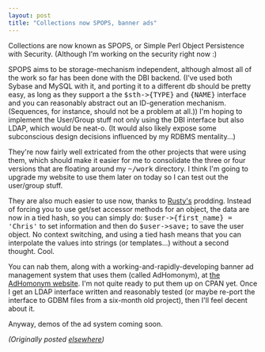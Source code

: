 ```yaml
---
layout: post
title: "Collections now SPOPS, banner ads"
---
```




<p>Collections are now known as SPOPS, or Simple Perl Object
Persistence with Security. (Although I'm working on the
security right now :)

<p>SPOPS aims to be storage-mechanism independent, although
almost all of the work so far has been done with the DBI
backend. (I've used both Sybase and MySQL with it, and
porting it to a different db should be pretty easy, as long
as they support a the <tt>$sth-&gt;{TYPE}</tt> and
<tt>{NAME}</tt> interface
and you can reasonably abstract out an ID-generation
mechanism. (Sequences, for instance, should not be a problem
at all.)) I'm hoping to implement the User/Group stuff not
only using the DBI interface but also LDAP, which would be
neat-o. (It would also likely expose some subconscious
design decisions influenced by my RDBMS mentality...)

<p>They're now fairly well extricated from the other
projects that were using them, which should make it easier
for me to consolidate the three or four versions that are
floating around my <tt>~/work</tt> directory. I think I'm
going to upgrade my website to use them later on today so I
can test out the user/group stuff.

<p>They are also much easier to use now, thanks to <a
href="http://www.advogato.org/person/kuro5hin/">Rusty's</a>
prodding. Instead of forcing you to use get/set accessor
methods for an object, the data are now in a tied hash, so
you can simply do: <tt>$user-&gt;{first_name} = 'Chris'</tt>
to set information and then do <tt>$user-&gt;save;</tt> to
save the user object. No context switching, and using a tied
hash means that you can interpolate the values into strings
(or templates...) without a second thought. Cool.

<p>You can nab them, along with a
working-and-rapidly-developing banner ad management system
that uses them (called AdHomonym), at <a
href="http://www.adhomonym.org/">the AdHomonym website</a>.
I'm not quite ready to put them up on CPAN yet. Once I get
an LDAP interface written and reasonably tested (or maybe
re-port the interface to GDBM files from a six-month old
project), then I'll feel decent about it.

<p>Anyway, demos of the ad system coming soon.

<p><em>(Originally posted <a href="http://www.advogato.org/person/cwinters/diary.html?start=2">elsewhere</a>)</em></p>


